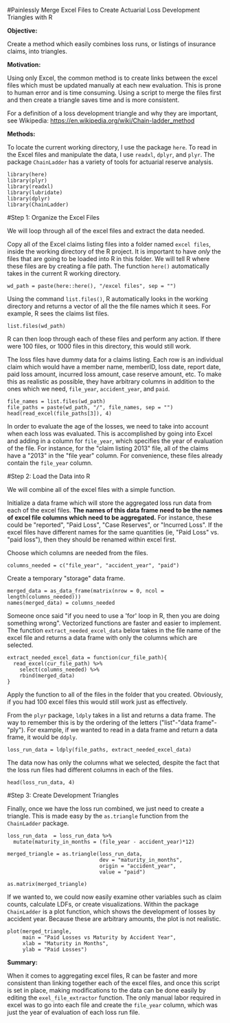 #Painlessly Merge Excel Files to Create Actuarial Loss Development Triangles with R

**Objective:**

Create a method which easily combines loss runs, or listings of insurance claims, into triangles.  

**Motivation:**

Using only Excel, the common method is to create links between the excel files which must be updated manually at each new evaluation.  This is prone to human error and is time consuming.  Using a script to merge the files first and then create a triangle saves time and is more consistent.

For a definition of a loss development triangle and why they are important, see Wikipedia: https://en.wikipedia.org/wiki/Chain-ladder_method

**Methods:**

To locate the current working directory, I use the package `here`.  To read in the Excel files and manipulate the data, I use `readxl`, `dplyr`, and `plyr`.  The package `ChainLadder` has a variety of tools for actuarial reserve analysis.    

```{r warning = F, message= F}
library(here)
library(plyr)
library(readxl)
library(lubridate)
library(dplyr)
library(ChainLadder)
```

#Step 1: Organize the Excel Files

We will loop through all of the excel files and extract the data needed.

Copy all of the Excel claims listing files into a folder named `excel files`, inside the working directory of the R project.  It is important to have *only* the files that are going to be loaded into R in this folder.  We will tell R where these files are by creating a file path.  The function `here()` automatically takes in the current R working directory.

```{r}
wd_path = paste(here::here(), "/excel files", sep = "")
```

Using the command `list.files()`, R automatically looks in the working directory and returns a vector of all the the file names which it sees.  For example, R sees the claims list files.

```{r}
list.files(wd_path)
```

R can then loop through each of these files and perform any action.  If there were 100 files, or 1000 files in this directory, this would still work.

The loss files have dummy data for a claims listing.  Each row is an individual claim which would have a member name, memberID, loss date, report date, paid loss amount, incurred loss amount, case reserve amount, etc.  To make this as realistic as possible, they have arbitrary columns in addition to the ones which we need, `file_year`, `accident_year`, and `paid`.

```{r}
file_names = list.files(wd_path)
file_paths = paste(wd_path, "/", file_names, sep = "")
head(read_excel(file_paths[3]), 4)
```

In order to evaluate the age of the losses, we need to take into account when each loss was evaluated.  This is accomplished by going into Excel and adding in a column for `file_year`, which specifies the year of evaluation of the file.  For instance, for the "claim listing 2013" file, all of the claims have a "2013" in the "file year" column.  For convenience, these files already contain the `file_year` column.

#Step 2: Load the Data into R

We will combine all of the excel files with a simple function.

Initialize a data frame which will store the aggregated loss run data from each of the excel files.  **The names of this data frame need to be the names of excel file columns which need to be aggregated.**  For instance, these could be "reported", "Paid Loss", "Case Reserves", or "Incurred Loss".  If the excel files have different names for the same quantities (ie, "Paid Loss" vs. "paid loss"), then they should be renamed within excel first.

Choose which columns are needed from the files.
```{r}
columns_needed = c("file_year", "accident_year", "paid")
```

Create a temporary "storage" data frame.
```{r}
merged_data = as_data_frame(matrix(nrow = 0, ncol = length(columns_needed)))
names(merged_data) = columns_needed
```

Someone once said "if you need to use a 'for' loop in R, then you are doing something wrong".  Vectorized functions are faster and easier to implement.  The function `extract_needed_excel_data` below takes in the file name of the excel file and returns a data frame with only the columns which are selected.  

```{r}
extract_needed_excel_data = function(cur_file_path){
  read_excel(cur_file_path) %>%
    select(columns_needed) %>%
    rbind(merged_data)
}
```

Apply the function to all of the files in the folder that you created.  Obviously, if you had 100 excel files this would still work just as effectively.

From the `plyr` package, `ldply` takes in a list and returns a data frame.  The way to remember this is by the ordering of the letters ("list"-"data frame"-"ply").  For example, if we wanted to read in a data frame and return a data frame, it would be `ddply`.

```{r}
loss_run_data = ldply(file_paths, extract_needed_excel_data)
```

The data now has only the columns what we selected, despite the fact that the loss run files had different columns in each of the files.  

```{r}
head(loss_run_data, 4)
```
#Step 3: Create Development Triangles

Finally, once we have the loss run combined, we just need to create a triangle.  This is made easy by the `as.triangle` function from the `ChainLadder` package.

```{r}
loss_run_data  = loss_run_data %>% 
  mutate(maturity_in_months = (file_year - accident_year)*12)

merged_triangle = as.triangle(loss_run_data, 
                              dev = "maturity_in_months", 
                              origin = "accident_year", 
                              value = "paid")

as.matrix(merged_triangle)
```

If we wanted to, we could now easily examine other variables such as claim counts, calculate LDFs, or create visualizations.  Within the package `ChainLadder` is a plot function, which shows the development of losses by accident year.  Because these are arbitrary amounts, the plot is not realistic.

```{r}
plot(merged_triangle, 
     main = "Paid Losses vs Maturity by Accident Year",
     xlab = "Maturity in Months", 
     ylab = "Paid Losses")
```

**Summary:**

When it comes to aggregating excel files, R can be faster and more consistent than linking together each of the excel files, and once this script is set in place, making modifications to the data can be done easily by editing the `exel_file_extractor` function.  The only manual labor required in excel was to go into each file and create the `file_year` column, which was just the year of evaluation of each loss run file.

